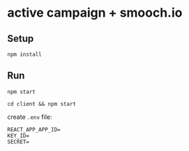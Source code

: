 # active campaign + smooch.io

## Setup

```
npm install
```

## Run

```
npm start
```

```
cd client && npm start
```

create `.env` file:

```
REACT_APP_APP_ID=
KEY_ID=
SECRET=
```
